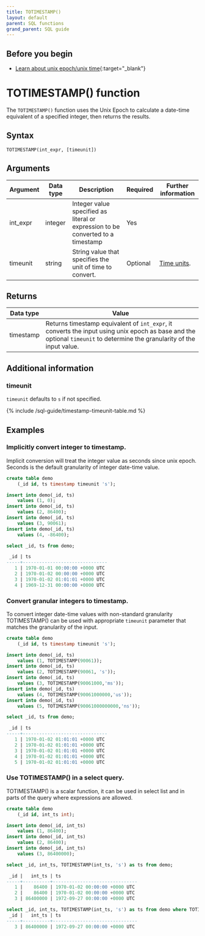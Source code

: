 ```yaml
---
title: TOTIMESTAMP()
layout: default
parent: SQL functions
grand_parent: SQL guide
---
```

## Before you begin
* [Learn about unix epoch/unix time](https://en.wikipedia.org/wiki/Unix_time){:target="_blank"}

# TOTIMESTAMP() function

The `TOTIMESTAMP()` function uses the Unix Epoch to calculate a date-time equivalent of a specified integer, then returns the results.

## Syntax

```
TOTIMESTAMP(int_expr, [timeunit])
```

## Arguments

| Argument | Data type | Description | Required | Further information |
|---|---|---|---|---|
| int_expr | integer | Integer value specified as literal or expression to be converted to a timestamp | Yes | |
| timeunit | string | String value that specifies the unit of time to convert. | Optional | [Time units](#additional-information).|

## Returns

| Data type | Value |
|---|---|
| timestamp | Returns timestamp equivalent of `int_expr`, it converts the input using unix epoch as base and the optional `timeunit` to determine the granularity of the input value. |

## Additional information

### timeunit

`timeunit` defaults to `s` if not specified.

{% include /sql-guide/timestamp-timeunit-table.md %}

## Examples

### Implicitly convert integer to timestamp. 
Implicit conversion will treat the integer value as seconds since unix epoch. Seconds is the default granularity of integer date-time value.

```sql
create table demo
    (_id id, ts timestamp timeunit 's');

insert into demo(_id, ts)
    values (1, 0);
insert into demo(_id, ts)
    values (2, 86400);    
insert into demo(_id, ts)
    values (3, 90061);
insert into demo(_id, ts)
    values (4, -86400);

select _id, ts from demo;

 _id | ts                            
-----+-------------------------------
   1 | 1970-01-01 00:00:00 +0000 UTC 
   2 | 1970-01-02 00:00:00 +0000 UTC 
   3 | 1970-01-02 01:01:01 +0000 UTC 
   4 | 1969-12-31 00:00:00 +0000 UTC 
```

### Convert granular integers to timestamp.
To convert integer date-time values with non-standard granularity TOTIMESTAMP() can be used with appropriate `timeunit` parameter that matches the granularity of the input. 

```sql
create table demo
    (_id id, ts timestamp timeunit 's');

insert into demo(_id, ts)
    values (1, TOTIMESTAMP(90061));
insert into demo(_id, ts)
    values (2, TOTIMESTAMP(90061, 's'));
insert into demo(_id, ts)
    values (3, TOTIMESTAMP(90061000,'ms'));    
insert into demo(_id, ts)
    values (4, TOTIMESTAMP(90061000000,'us'));   
insert into demo(_id, ts)
    values (5, TOTIMESTAMP(90061000000000,'ns'));   

select _id, ts from demo;

 _id | ts                            
-----+-------------------------------
   1 | 1970-01-02 01:01:01 +0000 UTC 
   2 | 1970-01-02 01:01:01 +0000 UTC 
   3 | 1970-01-02 01:01:01 +0000 UTC 
   4 | 1970-01-02 01:01:01 +0000 UTC 
   5 | 1970-01-02 01:01:01 +0000 UTC 
```
### Use TOTIMESTAMP() in a select query.
TOTIMESTAMP() is a scalar function, it can be used in select list and in parts of the query where expressions are allowed. 

```sql
create table demo
    (_id id, int_ts int);

insert into demo(_id, int_ts)
    values (1, 86400);
insert into demo(_id, int_ts)
    values (2, 86400);
insert into demo(_id, int_ts)
    values (3, 86400000);

select _id, int_ts, TOTIMESTAMP(int_ts, 's') as ts from demo;

 _id |   int_ts | ts                            
-----+----------+-------------------------------
   1 |    86400 | 1970-01-02 00:00:00 +0000 UTC 
   2 |    86400 | 1970-01-02 00:00:00 +0000 UTC 
   3 | 86400000 | 1972-09-27 00:00:00 +0000 UTC 

select _id, int_ts, TOTIMESTAMP(int_ts, 's') as ts from demo where TOTIMESTAMP(int_ts, 's')>'1970-01-02T00:00:00Z';
 _id |   int_ts | ts                            
-----+----------+-------------------------------
   3 | 86400000 | 1972-09-27 00:00:00 +0000 UTC 

```
